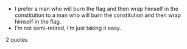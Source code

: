  - I prefer a man who will burn the flag and then wrap himself in the constitution to a man who will burn the constitution and then wrap himself in the flag.
 - I’m not semi-retired, I’m just taking it easy.

2 quotes